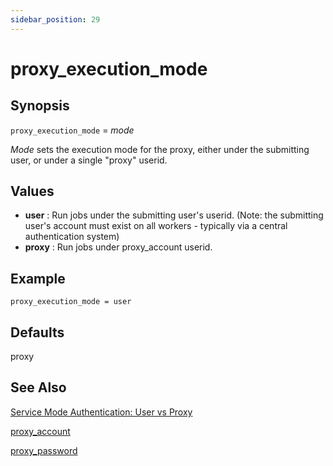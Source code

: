 ```yaml
---
sidebar_position: 29
---
```


# proxy_execution_mode

## Synopsis

`proxy_execution_mode` =  _mode_

_Mode_ sets the execution mode for the proxy, either under the submitting user, or under a single "proxy" userid.

## Values

* **user** : Run jobs under the submitting user's userid.  (Note: the submitting user's account must exist on all workers - typically via a central authentication system)
* **proxy** : Run jobs under proxy_account userid.

## Example

```
proxy_execution_mode = user
```

## Defaults

proxy

## See Also

[Service Mode Authentication: User vs Proxy](../configuring-qube/worker-configuration/Service+Mode+Authentication+User+vs+Proxy)

[proxy_account](./proxy_account)

[proxy_password](./proxy_password)

